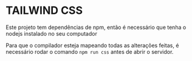 # TAILWIND CSS

Este projeto tem dependências de npm, então é necessário que tenha o nodejs instalado no seu computador

Para que o compilador esteja mapeando todas as alterações feitas, é necessário rodar o comando `npm run css` antes de abrir o servidor.
